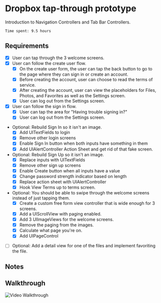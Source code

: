 # Dropbox tap-through prototype

Introduction to Navigation Controllers and Tab Bar Controllers.

`Time spent: 9.5 hours`

## Requirements

- [x] User can tap through the 3 welcome screens.
- [x] User can follow the create user flow.
  - [x] On the create user form, the user can tap the back button to go to the page where they can sign in or create an account.
  - [x] Before creating the account, user can choose to read the terms of service.
  - [x] After creating the account, user can view the placeholders for Files, Photos, and Favorites as well as the Settings screen.
  - [x] User can log out from the Settings screen.
- [x] User can follow the sign in flow.
  - [x] User can tap the area for "Having trouble signing in?"
  - [x] User can log out from the Settings screen.
- Optional: Rebuild Sign In so it isn't an image.
  - [x] Add UITextFields to login
  - [x] Remove other login screens
  - [x] Enable Sign In button when both inputs have something in them
  - [x] Add UIAlertController Action Sheet and get rid of that fake screen.
- Optional: Rebuild Sign Up so it isn't an image.
  - [x] Replace inputs with UITextFields
  - [x] Remove other sign up screens
  - [x] Enable Create button when all inputs have a value
  - [x] Change password strength indicator based on length
  - [x] Replace action sheet with UIAlertController
  - [x] Hook View Terms up to terms screen.
- Optional: You should be able to swipe through the welcome screens instead of just tapping them.
  - [x] Create a custom free form view controller that is wide enough for 3 screens.
  - [x] Add a UIScrollView with paging enabled.
  - [x] Add 3 UIImageViews for the welcome screens.
  - [x] Remove the paging from the images.
  - [x] Calculate what page you're on.
  - [x] Add UIPageControl
- [ ] Optional: Add a detail view for one of the files and implement favoriting the file.

## Notes

## Walkthrough

![Video Walkthrough](demo.gif)

